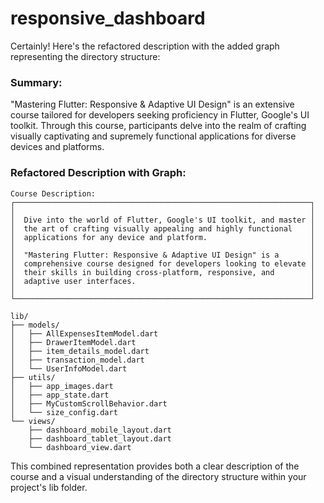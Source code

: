 # responsive_dashboard

Certainly! Here's the refactored description with the added graph representing the directory structure:

### Summary:
"Mastering Flutter: Responsive & Adaptive UI Design" is an extensive course tailored for developers seeking proficiency in Flutter, Google's UI toolkit. Through this course, participants delve into the realm of crafting visually captivating and supremely functional applications for diverse devices and platforms.

### Refactored Description with Graph:

```plaintext
Course Description:
┌──────────────────────────────────────────────────────────────────┐
│                                                                  │
│  Dive into the world of Flutter, Google's UI toolkit, and master │
│  the art of crafting visually appealing and highly functional    │
│  applications for any device and platform.                       │
│                                                                  │
│  "Mastering Flutter: Responsive & Adaptive UI Design" is a       │
│  comprehensive course designed for developers looking to elevate │
│  their skills in building cross-platform, responsive, and        │
│  adaptive user interfaces.                                       │
│                                                                  │
└──────────────────────────────────────────────────────────────────┘
```

```plaintext
lib/
├── models/
│   ├── AllExpensesItemModel.dart
│   ├── DrawerItemModel.dart
│   ├── item_details_model.dart
│   ├── transaction_model.dart
│   └── UserInfoModel.dart
├── utils/
│   ├── app_images.dart
│   ├── app_state.dart
│   ├── MyCustomScrollBehavior.dart
│   └── size_config.dart
└── views/
    ├── dashboard_mobile_layout.dart
    ├── dashboard_tablet_layout.dart
    └── dashboard_view.dart
```

This combined representation provides both a clear description of the course and a visual understanding of the directory structure within your project's lib folder.
